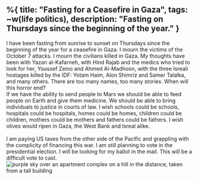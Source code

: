 %{
  title: "Fasting for a Ceasefire in Gaza",
  tags: ~w(life politics),
  description: "Fasting on Thursdays since the beginning of the year."
}
---
 I have been fasting from sunrise to sunset on Thursdays since the beginning of the year for a ceasefire in Gaza.  I mourn the victims of the October 7 attacks.  I mourn the civilians killed in Gaza.  My thoughts have been with Yazan al-Kafarneh, with Hind Rajab and the medics who tried to look for her, Youssef Zeino and Ahmed Al-Madhoon, with the three Isreali hostages killed by the IDF: Yotam Haim, Alon Shimriz and Samer Talalka, and many others.  There are too many names, too many stories.  When will this horror end?
<br>
 If we have the ability to send people to Mars we should be able to feed people on Earth and give them medicine.  We should be able to bring individuals to justice in courts of law.   I wish schools could be schools, hospitals could be hospitals, homes could be homes, children could be children, mothers could be mothers and fathers could be fathers.  I wish olives would ripen in Gaza, the West Bank and Isreal alike.     
<br>
I am paying US taxes from the other side of the Pacific and grappling with the complicity of financing this war.  I am still planning to vote in the presidential election.  I will be looking for my ballot in the mail.  This will be a difficult vote to cast.
<br>
![purple sky over an apartment complex on a hill in the distance, taken from a tall building](/images/sunset.jpg)
<br>